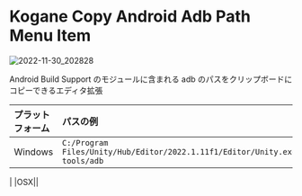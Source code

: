 # Kogane Copy Android Adb Path Menu Item

![2022-11-30_202828](https://user-images.githubusercontent.com/6134875/204784728-990b9f24-5aa4-4dff-bc44-89a867d4a43c.png)

Android Build Support のモジュールに含まれる adb のパスをクリップボードにコピーできるエディタ拡張

|プラットフォーム|パスの例|
|:--|:--|
|Windows|`C:/Program Files/Unity/Hub/Editor/2022.1.11f1/Editor/Unity.exe/../Data/PlaybackEngines/AndroidPlayer/SDK/platform-tools/adb`
|
|OSX||